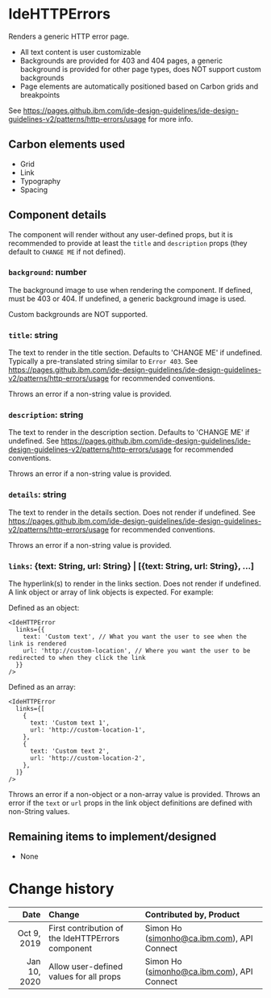 # IdeHTTPErrors

Renders a generic HTTP error page.

- All text content is user customizable
- Backgrounds are provided for 403 and 404 pages, a generic background is
  provided for other page types, does NOT support custom backgrounds
- Page elements are automatically positioned based on Carbon grids and
  breakpoints

See
https://pages.github.ibm.com/ide-design-guidelines/ide-design-guidelines-v2/patterns/http-errors/usage
for more info.

## Carbon elements used

- Grid
- Link
- Typography
- Spacing

## Component details

The component will render without any user-defined props, but it is recommended
to provide at least the `title` and `description` props (they default to
`CHANGE ME` if not defined).

### `background`: number

The background image to use when rendering the component. If defined, must be
403 or 404. If undefined, a generic background image is used.

Custom backgrounds are NOT supported.

### `title`: string

The text to render in the title section. Defaults to 'CHANGE ME' if undefined.
Typically a pre-translated string similar to `Error 403`. See
https://pages.github.ibm.com/ide-design-guidelines/ide-design-guidelines-v2/patterns/http-errors/usage
for recommended conventions.

Throws an error if a non-string value is provided.

### `description`: string

The text to render in the description section. Defaults to 'CHANGE ME' if
undefined. See
https://pages.github.ibm.com/ide-design-guidelines/ide-design-guidelines-v2/patterns/http-errors/usage
for recommended conventions.

Throws an error if a non-string value is provided.

### `details`: string

The text to render in the details section. Does not render if undefined. See
https://pages.github.ibm.com/ide-design-guidelines/ide-design-guidelines-v2/patterns/http-errors/usage
for recommended conventions.

Throws an error if a non-string value is provided.

### `links`: {text: String, url: String} | [{text: String, url: String}, ...]

The hyperlink(s) to render in the links section. Does not render if undefined. A
link object or array of link objects is expected. For example:

Defined as an object:

```
<IdeHTTPError
  links={{
    text: 'Custom text', // What you want the user to see when the link is rendered
    url: 'http://custom-location', // Where you want the user to be redirected to when they click the link
  }}
/>
```

Defined as an array:

```
<IdeHTTPError
  links={[
    {
      text: 'Custom text 1',
      url: 'http://custom-location-1',
    },
    {
      text: 'Custom text 2',
      url: 'http://custom-location-2',
    },
  ]}
/>
```

Throws an error if a non-object or a non-array value is provided. Throws an
error if the `text` or `url` props in the link object definitions are defined
with non-String values.

## Remaining items to implement/designed

- None

# Change history

|         Date | Change                                            | Contributed by, Product                    |
| -----------: | :------------------------------------------------ | :----------------------------------------- |
|  Oct 9, 2019 | First contribution of the IdeHTTPErrors component | Simon Ho (simonho@ca.ibm.com), API Connect |
| Jan 10, 2020 | Allow user-defined values for all props           | Simon Ho (simonho@ca.ibm.com), API Connect |
